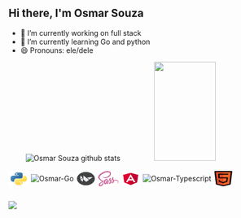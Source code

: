 ## Hi there, I'm Osmar Souza

- 🔭 I’m currently working on full stack
- 🌱 I’m currently learning Go and python
- 😄 Pronouns: ele/dele

<div align="center">
<img width= "49%" height="195px" src = https://github-readme-stats.vercel.app/api?username=Osmar-Souza&show_icons=true&&layout=compact&hide_border=true&count_private=true&theme=blue-green alt= "Osmar Souza github stats"/>
<img width= "49%" height="195px" src ="https://github-readme-stats.vercel.app/api/top-langs/?username=Osmar-Souza&theme=blue-green&layout=compact&hide_border=true"/>
</div>

<!--[![Top Langs](https://github-readme-stats.vercel.app/api/top-langs/?username=Osmar-Souza&theme=blue-green)](https://github.com/anuraghazra/github-readme-stats)-->


<div style="display: inline_block"><br>
  <img align="center" alt="Osmar-Python" height="30" width="40" src="https://raw.githubusercontent.com/devicons/devicon/master/icons/python/python-original.svg">
  <img align="center" alt="Osmar-Go" height="30" width="40" src="https://cdn.jsdelivr.net/gh/devicons/devicon/icons/go/go-original.svg">
  <img align="center" alt="Osmar-kivy" height="30" width="40" src="https://github.com/Osmar-Souza/Osmar-Souza/blob/main/kivy_icon2.svg">
  <img align="center" alt="Osmar-Scss" height="30" width="40" src="https://github.com/Osmar-Souza/Osmar-Souza/blob/main/64px-Sass_Logo_Color.svg.png">
  <img align="center" alt="Osmar-Angular" height="30" width="40" src="https://github.com/Osmar-Souza/Osmar-Souza/blob/main/angular.svg">
  <img align="center" alt="Osmar-Typescript" height="30" width="40" src="https://upload.wikimedia.org/wikipedia/commons/4/4c/Typescript_logo_2020.svg">
  <img align="center" alt="Osmar-HTML5" height="30" width="40" src="https://github.com/Osmar-Souza/Osmar-Souza/blob/main/Html5.png">
  
  
</div>
  
  ##
 
<div>
  <a href="https://www.linkedin.com/in/osmar-de-souza-6a85761b9/" target="_blank"><img src="https://img.shields.io/badge/-LinkedIn-%230077B5?style=for-the-badge&logo=linkedin&logoColor=white" target="_blank"></a>  
</div>

